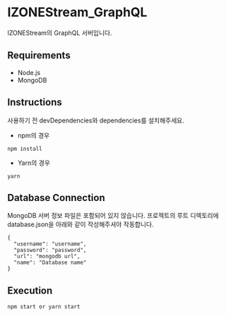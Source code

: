 # IZONEStream_GraphQL
IZONEStream의 GraphQL 서버입니다.

## Requirements
- Node.js
- MongoDB

## Instructions
사용하기 전 devDependencies와 dependencies를 설치해주세요.
- npm의 경우
```
npm install
```
- Yarn의 경우
```
yarn
```

## Database Connection
MongoDB 서버 정보 파일은 포함되어 있지 않습니다. 프로젝트의 루트 디렉토리에 database.json을 아래와 같이 작성해주셔야 작동합니다.
```
{
  "username": "username",
  "password": "password",
  "url": "mongodb url",
  "name": "Database name"
}
```

## Execution
```
npm start or yarn start
```
